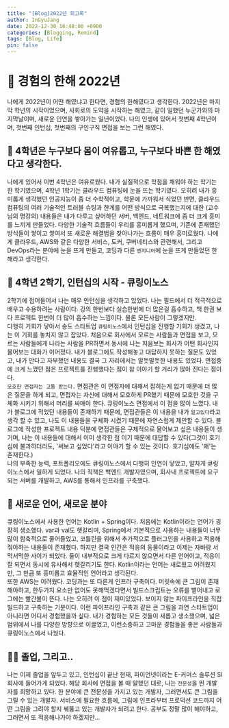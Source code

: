 ```yaml
---
title: "[Blog]2022년 회고록"
author: InGyuJang
date: 2022-12-30 16:48:00 +0900
categories: [Blogging, Remind]
tags: [Blog, Life]
pin: false
---
```


# 📌 경험의 한해 2022년

나에게 2022년이 어떤 해였냐고 한다면, 경험의 한해였다고 생각한다. 2022년은 마지막 학년의 시작이었으며, 사회로의 도약을 시작하는 해였고, 같이 일했던 누군가와의 마지막날이며, 새로운 인연을 쌓아가는 일년이었다. 나의 인생에 있어서 첫번째 4학년이며, 첫번째 인턴십, 첫번째의 구인구직 면접을 보는 그런 해였다.

## 📎 4학년은 누구보다 몸이 여유롭고, 누구보다 바쁜 한 해였다고 생각한다.

나에게 있어서 이번 4학년은 여유로웠다. 내가 실질적으로 학점을 채워야 하는 학기는 한 학기였으며, 4학년 1학기는 클라우드 컴퓨팅에 눈을 뜨는 학기였다. 오히려 내가 흥미롭게 생각했던 인공지능이 좀 더 수학적이고, 학문에 가까워서 식었던 반면, 클라우드 컴퓨팅의 여러 기술적인 트러블 슈팅과 한계를 어떤 방식으로 극복했는지에 대한 (교수님의 명강의) 내용들은 내가 다루고 싶어하던 서버, 백엔드, 네트워크에 좀 더 크게 흥미를 느끼게 만들었다. 다양한 기술적 흐름들이 우리를 흥미롭게 했으며, 기존에 존재했던 방식들이 쌓이고 쌓여서 또 새로운 해결법을 찾아나가는 흐름이 매우 흥미로웠다. 나에게 클라우드, AWS와 같은 다양한 서비스, 도커, 쿠버네티스와 관련해서, 그리고 DevOps라는 분야에 눈을 뜨게 만들고, 코딩과 다른 `엔지니어`에 눈을 뜨게 만들었던 한 해라고 생각한다.

## 📎 4학년 2학기, 인턴십의 시작 - 큐링이노스

2학기에 접어들어서 나는 매우 인턴십을 생각하고 있었다. 나는 필드에서 더 적극적으로 배우고 수용하려는 사람이다. 강의 한번보다 실습한번에 더 많은걸 흡수하고, 책 한권 보다 프로젝트 한번이 더 많이 흡수하는 느낌이다. 물론 모든사람이 그렇겠지만.  
다행히 기회가 닿아서 송도 스타트업 `큐링이노스`에서 인턴십을 진행할 기회가 생겼고, 나는 이 기회를 놓치지 않고 잡았다. 처음으로 회사에서 모르는 사람들과 면접을 보고, 모르는 사람들에게 나라는 사람을 PR하면서 동시에 나는 처음보는 회사가 어떤 회사인지 물어보는 대화가 이어졌다. 내가 블로그에도 작성해놓고 대답하지 못하는 질문도 있었고, 내가 안다고 자부했던 내용도 결국 그 자리에서는 알듯말듯한 내용도 있었다. 면접중에 크게 느꼈던 점은 프로젝트를 진행했다는 점이 참 이야기 할 거리가 많아 진다는 점이다.  
 `모호한 면접자는 고통 받는다.` 면접관은 이 면접자에 대해서 잡히는게 없기 때문에 더 많은 질문을 하게 되고, 면접자는 자신에 대해서 모호하게 PR했기 때문에 모호한 것을 구체화 시키기 위해서 머리를 싸매야 한다. 큐링이노스 면접에서 이 점을 많이 느꼈다. 내가 블로그에 적었던 내용들이 존재하기 때문에, 면접관들은 이 내용을 내가 `알고있다`라고 생각 할 수 있고, 나도 이 내용들을 구체화 시켰기 때문에 자연스럽게 제안할 수 있다. 블로그에 작성한 프로젝트 내용 덕분에 면접관들은 구체적으로 물어보고 싶은 내용들이 생기며, 나는 이 내용들에 대해서 이미 생각한 점 이기 때문에 대답할 수 있다(그것이 호기심에 불과하더라도, '써보고 싶었다'라고 이야기 할 수 있는 것이다. 호기심에도 '왜'는 존재한다.)  
 나의 부족한 능력, 포트폴리오에도 큐링이노스에서 다행히 인연이 닿았고, 알차게 큐링이노스에서 일하게 되었다. 나의 직책은 백엔드 개발자였으며, 회사내 프로젝트에 요구되는 서버를 개발하고, AWS를 통해서 인프라를 구축했다.

## 🤦 새로운 언어, 새로운 분야

큐링이노스에서 사용한 언어는 Kotlin + Spring이다. 처음에는 Kotlin이라는 언어가 굉장히 생소했다. var과 val도 헷갈리며, Spring에서 기본적으로 사용하는 내용들이 너무 많이 함축적으로 줄어들었고, 코틀린을 위해서 추가적으로 플러그인을 사용하고 적용해줘야하는 내용들이 존재했다. 하지만 결국 인간은 적응의 동물이라고 이제는 자바랑 서먹서먹한 사이가 되었다. 둘이 내부적으로 크게 다르지 않으면서 다른 언어이고, 적응이 잘 되면서 동시에 유사해서 헷갈리기도 한다. Kotlin이라는 언어는 새로웠고 어려웠지만, 그 만큼 또 흥미롭고 효율적인 언어라고 생각된다.  
 또한 AWS는 어려웠다. 코딩과는 또 다른게 인프라 구축이다. 머릿속에 큰 그림이 존재해야하고, 한두가지 요소만 없어도 못해먹겠다면서 빌드스크립트는 오류를 뱉어내고 로그에는 빨간불이 뜬다. 나는 오히려 이 점이 재미있었다. 보이지 않는 파이프라인을 직접 빌드하고 구축하는 기분이다. 이런 파이프라인 구축과 같은 큰 그림을 과연 스타트업이 아니라면 어디서 경험했을까 싶다. 내가 경험하는 모든 것들이 새롭고 생소했으며, 넓은 범위에서 나를 다양한 방향으로 이끌었고, 이런소중하고 고마운 경험들을 좋은 사람들과 큐링이노스에서 나눴다.

## 👨‍🎓 졸업, 그리고..

나는 이제 졸업을 앞두고 있고, 인턴십이 끝난 현재, 파이언넷이라는 E-커머스 솔루션 SI회사에 들어가게 되었다. 해당 회사에 면접을 볼 때 말했던 대로, 나는 `전문성`을 띈 개발자를 희망하고 있다. 한 분야에 큰 전문성을 가지고 있는 개발자, 그러면서도 큰 그림을 그릴 수 있는 개발자. 서비스에 필요한 흐름에, 그림에 인프라부터 프로덕션 코드까지 어떤 그림을 그려야 할지 꿰뚫고 있는 개발자가 되려고 한다. 공부도 정말 많이 해야하고, 그러면서 또 적응해나가야 하겠지만...
